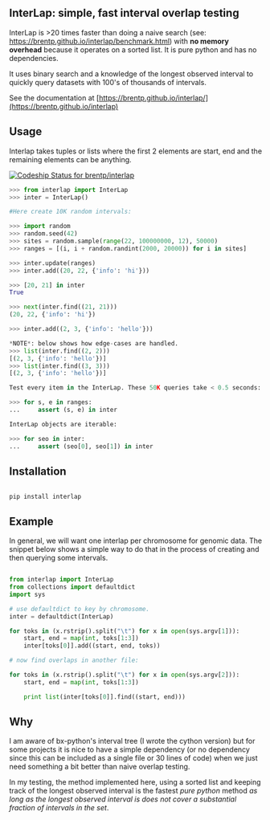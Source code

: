 InterLap: simple, fast interval overlap testing
-----------------------------------------------

InterLap is >20 times faster than doing a naive search (see: https://brentp.github.io/interlap/benchmark.html)
with **no memory overhead** because it operates on a sorted list. It is pure python and has no
dependencies.

It uses binary search and a knowledge of the longest observed interval to quickly query datasets
with 100's of thousands of intervals.

See the documentation at [https://brentp.github.io/interlap/](https://brentp.github.io/interlap)

Usage
-----

Interlap takes tuples or lists where the first 2 elements are start, end and the remaining
elements can be anything.

[ ![Codeship Status for brentp/interlap](https://www.codeship.io/projects/b4029ac0-2a1a-0132-a72c-3a1c9f74327f/status)](https://www.codeship.io/projects/38165)

```Python
>>> from interlap import InterLap
>>> inter = InterLap()

#Here create 10K random intervals:

>>> import random
>>> random.seed(42)
>>> sites = random.sample(range(22, 100000000, 12), 50000)
>>> ranges = [(i, i + random.randint(2000, 20000)) for i in sites]

>>> inter.update(ranges)
>>> inter.add((20, 22, {'info': 'hi'}))

>>> [20, 21] in inter
True

>>> next(inter.find((21, 21)))
(20, 22, {'info': 'hi'})

>>> inter.add((2, 3, {'info': 'hello'}))

*NOTE*: below shows how edge-cases are handled.
>>> list(inter.find((2, 2)))
[(2, 3, {'info': 'hello'})]
>>> list(inter.find((3, 3)))
[(2, 3, {'info': 'hello'})]

Test every item in the InterLap. These 50K queries take < 0.5 seconds:

>>> for s, e in ranges:
...     assert (s, e) in inter

InterLap objects are iterable:

>>> for seo in inter:
...     assert (seo[0], seo[1]) in inter

```

Installation
------------

```Shell

pip install interlap

```

Example
-------

In general, we will want one interlap per chromosome for genomic data.
The snippet below shows a simple way to do that in the process of creating
and then querying some intervals.

```Python

from interlap import InterLap
from collections import defaultdict
import sys

# use defaultdict to key by chromosome.
inter = defaultdict(InterLap)

for toks in (x.rstrip().split("\t") for x in open(sys.argv[1])):
    start, end = map(int, toks[1:3])
    inter[toks[0]].add((start, end, toks))

# now find overlaps in another file:

for toks in (x.rstrip().split("\t") for x in open(sys.argv[2])):
    start, end = map(int, toks[1:3])

    print list(inter[toks[0]].find((start, end)))

```

Why
---

I am aware of bx-python's interval tree (I wrote the cython version)
but for some projects it is nice to have a simple dependency (or no
dependency since this can be included as a single file or 30 lines
of code) when we just need something a bit better than naive overlap
testing.

In my testing, the method implemented here, using a sorted list and keeping
track of the longest observed interval is the fastest *pure python* method
*as long as the longest observed interval is does not cover a substantial 
fraction of intervals in the set*.
